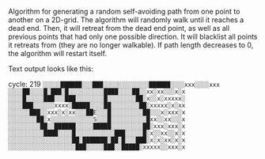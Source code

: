Algorithm for generating a random self-avoiding path from one point to another on a 2D-grid.
The algorithm will randomly walk until it reaches a dead end. Then, it will retreat from the dead end point,
as well as all previous points that had only one possible direction. It will blacklist all points it
retreats from (they are no longer walkable). If path length decreases to 0, the algorithm will restart itself.

Text output looks like this:

cycle: 219
``░░░░░██████░░░███░░░░░░░░░░░░░██████░░░░xxx░░░░xxx``
``░░░░██░░░░█░███░█░░░░░░░░░░████░░░░██░░xx░xx░░░x░x``
``░░░░█░░░░░███░░░███░░░░░░░░█░░░░░░░░██░x░░x░xxxxx░``
``░░░░███░░░░░░xxxx░█████░░░░██░░░░░░░░██░xxxxx░x░xx``
``░░░░░░███░░xxx░x░xx░░░██E░░░█░░░░░░░░░██░░░x░xxx░x``
``░░░░░░░░██░x░░░░░░░░░░░░S░░░█░░░░░░░░░░█xx░░xx░░░x``
``░░░░░░░░░██░░██████░░░░░█████░░░░░░░░░██░xxx░xxx░x``
``░░░░░░░░░░████░░░░█░░░░░░░░░░░███░░░░░█░x░░xx░░x░x``
``░░░░░░░░░░░░░░░░░░██░███████░██░█░░░███░x░x░xx░x░x``
``░░░░░░░░░░░░░░░░░░░███░░░░░███░░█████░xxxxx░░xxx░x``